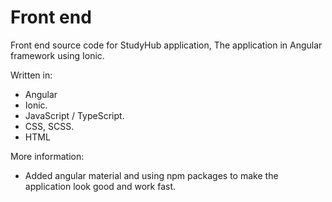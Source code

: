 # Front end
Front end source code for StudyHub application, The application in Angular framework using Ionic.

Written in:
- Angular
- Ionic.
- JavaScript / TypeScript.
- CSS, SCSS.
- HTML

More information:
* Added angular material and using npm packages to make the application look good and work fast.

